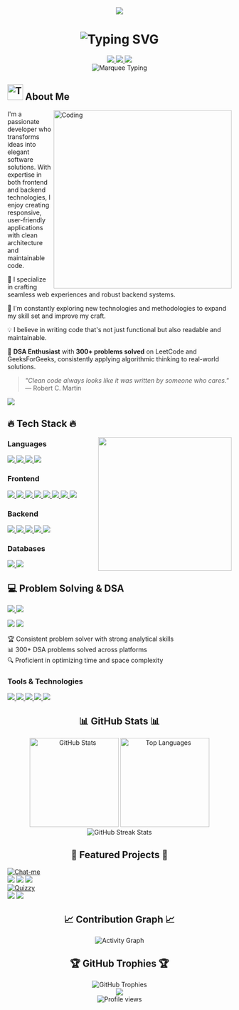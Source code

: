<div align="center">
  <img src="https://capsule-render.vercel.app/api?type=waving&color=gradient&height=200&section=header&text=Mayank%20Verma&fontSize=80&fontAlignY=35&animation=fadeIn" />
</div>

<h1 align="center">
  <img src="https://readme-typing-svg.herokuapp.com?font=Fira+Code&size=30&duration=3000&pause=1000&color=F85D7F&center=true&vCenter=true&random=false&width=600&lines=Full+Stack+Developer;Problem+Solver;Code+Enthusiast;Creative+Thinker" alt="Typing SVG" />
</h1>

<div align="center">
  <a href="mailto:mayank.msverma@gmail.com">
    <img src="https://img.shields.io/badge/Email-mayank.msverma%40gmail.com-D14836?style=for-the-badge&logo=gmail&logoColor=white"/>
  </a>
  <a href="https://github.com/MayankV004">
    <img src="https://img.shields.io/badge/GitHub-MayankV004-181717?style=for-the-badge&logo=github&logoColor=white"/>
  </a>
  <a href="https://www.linkedin.com/in/mayankverma">
    <img src="https://img.shields.io/badge/LinkedIn-Connect-0A66C2?style=for-the-badge&logo=linkedin&logoColor=white"/>
  </a>
</div>

<!-- Marquee effect using HTML -->
<div align="center">
  <img src="https://readme-typing-svg.demolab.com?font=Fira+Code&size=18&duration=2000&pause=1000&color=36BCF7FF&center=true&vCenter=true&width=850&lines=Passionate+about+clean+code+and+elegant+solutions;Full-stack+developer+specializing+in+MERN+stack;Always+exploring+new+technologies+and+methodologies" alt="Marquee Typing" />
</div>

## <img src="https://raw.githubusercontent.com/Tarikul-Islam-Anik/Animated-Fluent-Emojis/master/Emojis/People/Technologist.png" alt="Technologist" width="35" height="35" /> About Me

<img align="right" alt="Coding" width="400" src="https://user-images.githubusercontent.com/74038190/229223263-cf2e4b07-2615-4f87-9c38-e37600f8381a.gif" />

I'm a passionate developer who transforms ideas into elegant software solutions. With expertise in both frontend and backend technologies, I enjoy creating responsive, user-friendly applications with clean architecture and maintainable code.

🚀 I specialize in crafting seamless web experiences and robust backend systems.

🌱 I'm constantly exploring new technologies and methodologies to expand my skill set and improve my craft.

💡 I believe in writing code that's not just functional but also readable and maintainable.

🧩 **DSA Enthusiast** with **300+ problems solved** on LeetCode and GeeksForGeeks, consistently applying algorithmic thinking to real-world solutions.

> *"Clean code always looks like it was written by someone who cares."* — Robert C. Martin

<div align="left">
  <a href="mailto:mayank.msverma@gmail.com">
    <img src="https://img.shields.io/badge/Email-Contact%20Me-D14836?style=for-the-badge&logo=gmail&logoColor=white"/>
  </a>
</div>

## 🔥 Tech Stack 🔥

<img align="right" src="https://github.com/mayankchaudhary26/Cool-Readme-ideas/raw/master/data/octocat/daftpunktocat-thomas.gif" height="300px"/>

### Languages
<p align="left">
  <a href="https://www.java.com/">
    <img src="https://img.shields.io/badge/Java-%23ED8B00.svg?style=for-the-badge&logo=java&logoColor=white"/>
  </a>
  <a href="https://en.cppreference.com/w/">
    <img src="https://img.shields.io/badge/C++-00599C?style=for-the-badge&logo=c%2B%2B&logoColor=white"/>
  </a>
  <a href="https://www.python.org/">
    <img src="https://img.shields.io/badge/Python-3776AB?style=for-the-badge&logo=python&logoColor=white"/>
  </a>
  <a href="https://developer.mozilla.org/en-US/docs/Web/JavaScript">
    <img src="https://img.shields.io/badge/JavaScript-F7DF1E?style=for-the-badge&logo=javascript&logoColor=black"/>
  </a>
</p>

### Frontend
<p align="left">
  <a href="https://reactjs.org/">
    <img src="https://img.shields.io/badge/React-61DAFB?style=for-the-badge&logo=react&logoColor=black"/>
  </a>
  <a href="https://developer.mozilla.org/en-US/docs/Web/HTML">
    <img src="https://img.shields.io/badge/HTML5-E34F26?style=for-the-badge&logo=html5&logoColor=white"/>
  </a>
  <a href="https://developer.mozilla.org/en-US/docs/Web/CSS">
    <img src="https://img.shields.io/badge/CSS3-1572B6?style=for-the-badge&logo=css3&logoColor=white"/>
  </a>
  <a href="https://tailwindcss.com/">
    <img src="https://img.shields.io/badge/Tailwind_CSS-38B2AC?style=for-the-badge&logo=tailwind-css&logoColor=white"/>
  </a>
  <a href="https://getbootstrap.com/">
    <img src="https://img.shields.io/badge/Bootstrap-7952B3?style=for-the-badge&logo=bootstrap&logoColor=white"/>
  </a>
  <a href="https://reactrouter.com/">
    <img src="https://img.shields.io/badge/React_Router-CA4245?style=for-the-badge&logo=react-router&logoColor=white"/>
  </a>
  <a href="https://redux-toolkit.js.org/">
    <img src="https://img.shields.io/badge/Redux_Toolkit-764ABC?style=for-the-badge&logo=redux&logoColor=white"/>
  </a>
  <a href="https://github.com/pmndrs/zustand">
    <img src="https://img.shields.io/badge/Zustand-FF4154?style=for-the-badge&logo=react&logoColor=white"/>
  </a>
</p>

### Backend
<p align="left">
  <a href="https://nodejs.org/">
    <img src="https://img.shields.io/badge/Node.js-339933?style=for-the-badge&logo=nodedotjs&logoColor=white"/>
  </a>
  <a href="https://expressjs.com/">
    <img src="https://img.shields.io/badge/Express.js-000000?style=for-the-badge&logo=express&logoColor=white"/>
  </a>
  <a href="https://jwt.io/">
    <img src="https://img.shields.io/badge/JWT-000000?style=for-the-badge&logo=JSON%20web%20tokens&logoColor=white"/>
  </a>
  <a href="https://mongoosejs.com/">
    <img src="https://img.shields.io/badge/Mongoose-880000?style=for-the-badge&logo=mongodb&logoColor=white"/>
  </a>
  <a href="https://socket.io/">
    <img src="https://img.shields.io/badge/Socket.io-010101?style=for-the-badge&logo=socket.io&logoColor=white"/>
  </a>
</p>

### Databases
<p align="left">
  <a href="https://www.mongodb.com/">
    <img src="https://img.shields.io/badge/MongoDB-47A248?style=for-the-badge&logo=mongodb&logoColor=white"/>
  </a>
  <a href="https://www.mysql.com/">
    <img src="https://img.shields.io/badge/MySQL-4479A1?style=for-the-badge&logo=mysql&logoColor=white"/>
  </a>
</p>

## 💻 Problem Solving & DSA

<p align="left">
  <a href="https://leetcode.com/Mayank004/">
    <img src="https://img.shields.io/badge/LeetCode-300%2B_Problems-FFA116?style=for-the-badge&logo=leetcode&logoColor=white"/>
  </a>
  <a href="https://auth.geeksforgeeks.org/user/mayankmvw3x/">
    <img src="https://img.shields.io/badge/GeeksforGeeks-2F8D46?style=for-the-badge&logo=geeksforgeeks&logoColor=white"/>
  </a>
</p>

<p align="left">
  <img src="https://img.shields.io/badge/Data_Structures-Advanced-blue?style=for-the-badge" />
<!--   <img src="https://img.shields.io/badge/Algorithms-Expert-green?style=for-the-badge" /> -->
  <img src="https://img.shields.io/badge/Dynamic_Programming-Proficient-purple?style=for-the-badge" />
</p>

<p align="left">
  🏆 Consistent problem solver with strong analytical skills
  <br>
  📊 300+ DSA problems solved across platforms
  <br>
  🔍 Proficient in optimizing time and space complexity
</p>

### Tools & Technologies
<p align="left">
  <a href="https://code.visualstudio.com/">
    <img src="https://img.shields.io/badge/VS_Code-007ACC?style=for-the-badge&logo=visual-studio-code&logoColor=white"/>
  </a>
  <a href="https://git-scm.com/">
    <img src="https://img.shields.io/badge/Git-F05032?style=for-the-badge&logo=git&logoColor=white"/>
  </a>
  <a href="https://github.com/">
    <img src="https://img.shields.io/badge/GitHub-181717?style=for-the-badge&logo=github&logoColor=white"/>
  </a>
  <a href="https://www.postman.com/">
    <img src="https://img.shields.io/badge/Postman-FF6C37?style=for-the-badge&logo=Postman&logoColor=white"/>
  </a>
  <a href="https://www.linux.org/">
    <img src="https://img.shields.io/badge/Linux-FCC624?style=for-the-badge&logo=linux&logoColor=black"/>
  </a>
</p>

<div align="center">
  <h2>📊 GitHub Stats 📊</h2>
</div>

<div align="center">
  <img src="https://github-readme-stats.vercel.app/api?username=MayankV004&show_icons=true&theme=radical&border_radius=10&hide_border=true&bg_color=0D1117" alt="GitHub Stats" height="200"/>
  <img src="https://github-readme-stats.vercel.app/api/top-langs/?username=MayankV004&layout=compact&theme=radical&border_radius=10&hide_border=true&bg_color=0D1117" alt="Top Languages" height="200"/>
</div>

<div align="center">
  <img src="https://github-readme-streak-stats.herokuapp.com/?user=MayankV004&theme=radical&hide_border=true&background=0D1117" alt="GitHub Streak Stats"/>
</div>

<div align="center">
  <h2>🚀 Featured Projects 🚀</h2>
</div>

<div>
  <!-- Chat-me Project -->
  <a href="https://github.com/MayankV004/Chat-me">
    <img src="https://github-readme-stats.vercel.app/api/pin/?username=MayankV004&repo=Chat-me&theme=radical&border_radius=10&hide_border=true&bg_color=0D1117" alt="Chat-me"/>
  </a>
  
  <div >
    <img src="https://img.shields.io/badge/Real--time_Chat-FF4154?style=flat-square&logoColor=white"/>
    <img src="https://img.shields.io/badge/MERN_Stack-00ADD8?style=flat-square&logoColor=white"/>
    <img src="https://img.shields.io/badge/Socket.io-010101?style=flat-square&logo=socket.io&logoColor=white"/>
  </div>
  
  <!-- Quizzy Project -->
  <a href="https://github.com/MayankV004/Quizzy">
    <img src="https://github-readme-stats.vercel.app/api/pin/?username=MayankV004&repo=Quizzy&theme=radical&border_radius=10&hide_border=true&bg_color=0D1117" alt="Quizzy"/>
  </a>
  
  <div >
    <img src="https://img.shields.io/badge/Interactive_Quizzes-5E5CE6?style=flat-square&logoColor=white"/>
    <img src="https://img.shields.io/badge/React-61DAFB?style=flat-square&logo=react&logoColor=black"/>
<!--     <img src="https://img.shields.io/badge/Custom_Categories-FFA116?style=flat-square&logoColor=white"/> -->
  </div>
</div>

<div align="center">
  <h2>📈 Contribution Graph 📈</h2>
  <img alt="Activity Graph" src="https://github-readme-activity-graph.vercel.app/graph?username=MayankV004&theme=rogue&hide_border=true" />
</div>

<div align="center">
  <h2>🏆 GitHub Trophies 🏆</h2>
  <img src="https://github-profile-trophy.vercel.app/?username=MayankV004&theme=radical&no-frame=true&no-bg=true&column=7" alt="GitHub Trophies" />
</div>

<div align="center">
  <img src="https://capsule-render.vercel.app/api?type=waving&color=gradient&height=120&section=footer" />
</div>

<div align="center">
  <img src="https://komarev.com/ghpvc/?username=MayankV004&style=for-the-badge&color=blueviolet" alt="Profile views" />
</div>
